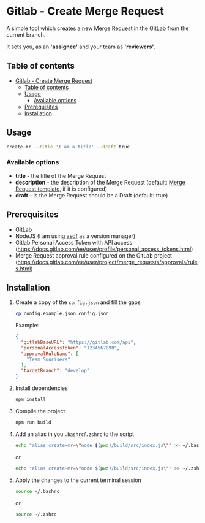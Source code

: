 # Gitlab - Create Merge Request

A simple tool which creates a new Merge Request in the GitLab from the current branch.

It sets you, as an __'assignee'__ and your team as __'reviewers'__.

## Table of contents
- [Gitlab - Create Merge Request](#gitlab---create-merge-request)
  - [Table of contents](#table-of-contents)
  - [Usage](#usage)
    - [Available options](#available-options)
  - [Prerequisites](#prerequisites)
  - [Installation](#installation)

## Usage
```sh
create-mr --title 'I am a title' --draft true
```

### Available options
 - __title__ - the title of the Merge Request
 - __description__ - the description of the Merge Request (default: [Merge Request template](https://docs.gitlab.com/ee/user/project/description_templates.html), if it is configured)
 - __draft__ - is the Merge Request should be a Draft (default: true)


## Prerequisites
- GitLab
- NodeJS (I am using [asdf](https://asdf-vm.com/) as a version manager)
- Gitlab Personal Access Token with API access (https://docs.gitlab.com/ee/user/profile/personal_access_tokens.html)
- Merge Request approval rule configured on the GitLab project (https://docs.gitlab.com/ee/user/project/merge_requests/approvals/rules.html)


## Installation
1. Create a copy of the `config.json` and fill the gaps
    ```sh
    cp config.example.json config.json
    ```

    Example:
    ```json
    {
      "gitlabBaseURL": "https://gitlab.com/api",
      "personalAccessToken": "1234567890",
      "approvalRuleName": [
        "Team Sunrisers"
      ],
      "targetBranch": "develop"
    }
    ```
2. Install dependencies
    ```sh
    npm install
    ```
3. Compile the project
    ```sh
    npm run build
    ```
4. Add an alias in you `.bashrc`/`.zshrc` to the script
    ```sh
    echo "alias create-mr=\"node $(pwd)/build/src/index.js\"" >> ~/.bashrc
    ```
    or
    ```sh
    echo "alias create-mr=\"node $(pwd)/build/src/index.js\"" >> ~/.zshrc
    ```
5. Apply the changes to the current terminal session
    ```sh
    source ~/.bashrc
    ```
    or
    ```sh
    source ~/.zshrc
    ```
